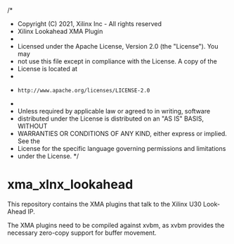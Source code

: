 /*
 * Copyright (C) 2021, Xilinx Inc - All rights reserved
 * Xilinx Lookahead XMA Plugin
 *
 * Licensed under the Apache License, Version 2.0 (the "License"). You may
 * not use this file except in compliance with the License. A copy of the
 * License is located at
 *
 *     http://www.apache.org/licenses/LICENSE-2.0
 *
 * Unless required by applicable law or agreed to in writing, software
 * distributed under the License is distributed on an "AS IS" BASIS, WITHOUT
 * WARRANTIES OR CONDITIONS OF ANY KIND, either express or implied. See the
 * License for the specific language governing permissions and limitations
 * under the License.
 */

 # xma_xlnx_lookahead

This repository contains the XMA plugins that talk to the Xilinx U30 Look-Ahead IP.

The XMA plugins need to be compiled against xvbm, as xvbm provides the necessary zero-copy support for buffer movement.
